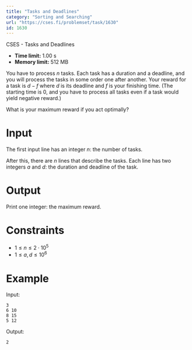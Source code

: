 ```yaml
---
title: "Tasks and Deadlines"
category: "Sorting and Searching"
url: "https://cses.fi/problemset/task/1630"
id: 1630
---
```


CSES - Tasks and Deadlines

  * **Time limit:** 1.00 s
  * **Memory limit:** 512 MB

You have to process $n$ tasks. Each task has a duration and a deadline, and
you will process the tasks in some order one after another. Your reward for a
task is $d-f$ where $d$ is its deadline and $f$ is your finishing time. (The
starting time is $0$, and you have to process all tasks even if a task would
yield negative reward.)

What is your maximum reward if you act optimally?

# Input

The first input line has an integer $n$: the number of tasks.

After this, there are $n$ lines that describe the tasks. Each line has two
integers $a$ and $d$: the duration and deadline of the task.

# Output

Print one integer: the maximum reward.

# Constraints

  * $1 \le n \le 2 \cdot 10^5$
  * $1 \le a,d \le 10^6$

# Example

Input:

    
    
    3
    6 10
    8 15
    5 12
    

Output:

    
    
    2
    

